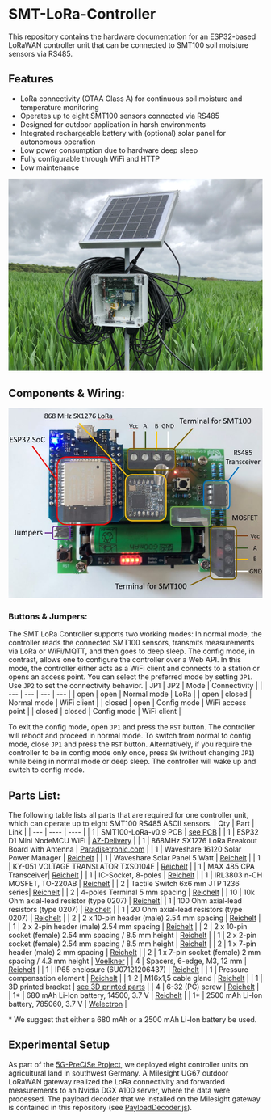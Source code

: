 # SMT-LoRa-Controller
This repository contains the hardware documentation for an ESP32-based LoRaWAN controller unit that can be connected to SMT100 soil moisture sensors via RS485. 

## Features
- LoRa connectivity (OTAA Class A) for continuous soil moisture and temperature monitoring
- Operates up to eight SMT100 sensors connected via RS485
- Designed for outdoor application in harsh environments
- Integrated rechargeable battery with (optional) solar panel for autonomous operation
- Low power consumption due to hardware deep sleep
- Fully configurable through WiFi and HTTP
- Low maintenance

![image-info](https://github.com/5G-PreCiSe/SMT-LoRa-Controller/blob/main/images/image_2023-10-27_210926035.png)

## Components & Wiring:
![Components & Wiring](https://github.com/5G-PreCiSe/SMT-LoRa-Controller/blob/main/images/SMT100-Board.JPG)
### Buttons & Jumpers:
The SMT LoRa Controller supports two working modes: In normal mode, the controller reads the connected SMT100 sensors, transmits measurements via LoRa or WiFi/MQTT, and then goes to deep sleep. The config mode, in contrast, allows one to configure the controller over a Web API. In this mode, the controller either acts as a WiFi client and connects to a station or opens an access point. You can select the preferred mode by setting ```JP1```. Use ```JP2``` to set the connectivity behavior.
| JP1 | JP2 |  Mode | Connectivity |
| --- | --- | --- | --- |
| open | open | Normal mode | LoRa |
| open | closed | Normal mode | WiFi client |
| closed | open | Config mode | WiFi access point |
| closed | closed | Config mode | WiFi client |

To exit the config mode, open ```JP1``` and press the ```RST``` button. The controller will reboot and proceed in normal mode. To switch from normal to config mode, close ```JP1``` and press the ```RST``` button. Alternatively, if you require the controller to be in config mode only once, press ```SW``` (without changing ```JP1```) while being in normal mode or deep sleep. The controller will wake up and switch to config mode.

## Parts List:
The following table lists all parts that are required for one controller unit, which can operate up to eight SMT100 RS485 ASCII sensors. 
| Qty | Part | Link |
| --- | ---- | ---- | 
| 1 | SMT100-LoRa-v0.9 PCB | [see PCB](https://github.com/5G-PreCiSe/SMT-LoRa-Controller/blob/main/pcb/5G-PreCiSe-SMT100_2023-10-27.json) |
| 1 | ESP32 D1 Mini NodeMCU WiFi | [AZ-Delivery](https://www.az-delivery.de/products/esp32-d1-mini) |
| 1 | 868MHz SX1276 LoRa Breakout Board with Antenna | [Paradisetronic.com](https://paradisetronic.com/products/868mhz-sx1276-lora-breakout-board-antenne?_pos=1&_psq=868&_ss=e&_v=1.0) |
| 1 | Waveshare 16120 Solar Power Manager | [Reichelt](https://www.reichelt.de/de/de/entwicklerboards-solar-ladegeraet-fuer-6-bis-24-v-panels-debo-pwr-solar2-p266038.html?r=1) |
| 1 | Waveshare Solar Panel 5 Watt | [Reichelt](https://www.reichelt.de/entwicklerboards-solarpanel-5-w-debo-solar-5w-p266039.html?PROVID=2788&gclid=Cj0KCQiAgK2qBhCHARIsAGACuzmFVIidh04LupybnrqWYJWfgFhP_zPRPngg836qP7ZLc-IteQUYTqkaAviuEALw_wcB) |
| 1 | KY-051 VOLTAGE TRANSLATOR TXS0104E | [Reichelt](https://www.reichelt.de/entwicklerboards-spannungswandler-level-shifter-txb0104-debo-lev-shifter-p239275.html?PROVID=2788&gclid=Cj0KCQiAgK2qBhCHARIsAGACuznDJFzTT8uLnLcPYofdD3g7ULR2tHfo7JWPHFVavDyUAmYdUmjK63gaAnf9EALw_wcB) |
| 1 | MAX 485 CPA Transceiver| [Reichelt](https://www.reichelt.de/de/de/rs485-422-1-treiber-1-empfaenger-dip-8-max-485-cpa-p39599.html?CCOUNTRY=445&LANGUAGE=en&GROUPID=8702&START=0&OFFSET=16&SID=96d7a34ab3182b0141f212f568cc687297c3f76e34df35ef2bfdb&LANGUAGE=DE&&r=1) |
| 1 | IC-Socket, 8-poles | [Reichelt](https://www.reichelt.de/ic-sockel-8-polig-doppelter-federkontakt-gs-8-p8230.html?PROVID=2788&gclid=Cj0KCQiAgK2qBhCHARIsAGACuzl8LgoR4Znw9IWLo9S5Vu-tMXekHWu_nq_ZtvTsN-LvaL7eZCpV4qsaAq3vEALw_wcB) |
| 1 | IRL3803 n-CH MOSFET, TO-220AB | [Reichelt](https://www.reichelt.de/mosfet-n-ch-30v-140a-200w-to-220ab-irl-3803-p41757.html?PROVID=2788&gclid=Cj0KCQiAgK2qBhCHARIsAGACuzk8QXDI6kYSX9KsDvWq_j0QCLs389qAJTPMl2cFtrOL-Y8Te5CxS44aAv_ZEALw_wcB) |
| 2 | Tactile Switch 6x6 mm JTP 1236 series| [Reichelt](https://www.reichelt.de/kurzhubtaster-6x6mm-hoehe-5-0mm-12v-vertikal-taster-9302-p44579.html?search=TASTER+9302) |
| 2 | 4-poles Terminal 5 mm spacing | [Reichelt](https://www.reichelt.de/de/en/solderable-screw-terminal-4-pole-rm-5-mm-90--ctb5202-4-p292671.html?GROUPID=7541&START=0&OFFSET=16&SID=96d7a34ab3182b0141f212f568cc687297c3f76e34df35ef2bfdb&LANGUAGE=EN&&r=1) |
| 10 | 10k Ohm axial-lead resistor (type 0207) | [Reichelt](https://www.reichelt.de/widerstand-metallschicht-10-0-kohm-0207-0-6-w-1--metall-10-0k-p11449.html?&trstct=pos_0&nbc=1)|
| 1 | 100 Ohm axial-lead resistors (type 0207) | [Reichelt](https://www.reichelt.de/widerstand-metallschicht-100-ohm-0207-0-6-w-1--metall-100-p11457.html?search=METALL+100) |
| 1 | 20 Ohm axial-lead resistors (type 0207) | [Reichelt](https://www.reichelt.de/widerstand-metallschicht-20-0-ohm-0207-0-6-w-1--metall-20-0-p11605.html?&trstct=pos_0&nbc=1) |
| 2 | 2 x 10-pin header (male) 2.54 mm spacing | [Reichelt](https://www.reichelt.de/de/en/2-x-10-pin-header-straight-pitch-2-54-sl-2x10g-2-54-p19488.html?&trstct=pos_0&nbc=1) |
| 1 | 2 x 2-pin header (male) 2.54 mm spacing | [Reichelt](https://www.reichelt.de/de/en/pin-headers-2-54-mm-2x02-straight-mpe-087-2-004-p119892.html?&trstct=pos_0&nbc=1) |
| 2 | 2 x 10-pin socket (female) 2.54 mm spacing / 8.5 mm height | [Reichelt](https://www.reichelt.de/de/en/sockets-2-54-mm-2x10-straight-mpe-094-2-020-p119932.html?r=1) |
| 1 | 2 x 2-pin socket (female) 2.54 mm spacing / 8.5 mm height | [Reichelt](https://www.reichelt.de/de/en/sockets-2-54-mm-2x02-straight-mpe-094-2-004-p119926.html?&trstct=pos_3&nbc=1) |
| 2 | 1 x 7-pin header (male) 2 mm spacing | [Reichelt](https://www.reichelt.de/de/en/pin-header-2-00mm-1x14-straight-bkl-10120735-p262757.html?&trstct=pos_1&nbc=1) |
| 2 | 1 x 7-pin socket (female) 2 mm spacing / 4.3 mm height | [Voelkner](https://www.voelkner.de/products/955474/Connfly-Buchsenleiste-Standard-Anzahl-Reihen-1-Polzahl-je-Reihe-7-DS1026-01-17S8BV-1-St..html) |
| 4 | Spacers, 6-edge, M3, 12 mm | [Reichelt](https://www.reichelt.de/de/de/distanzhuelsen-metall-6-kant-m3-12mm-da-12mm-p44788.html?CCOUNTRY=445&LANGUAGE=en&GROUPID=8644&START=0&OFFSET=16&SID=96d7a34ab3182b0141f212f568cc687297c3f76e34df35ef2bfdb&LANGUAGE=DE&&r=1) |
| 1 | IP65 enclosure (6U07121206437) | [Reichelt](https://www.reichelt.de/industriegehaeuse-119-8-x-119-8-x-60-1mm-ip65-lichtgrau-6u07121206437-p340530.html?CCOUNTRY=445&LANGUAGE=de&trstct=pos_0&nbc=1&&r=1) |
| 1 | Pressure compensation element | [Reichelt](https://www.reichelt.de/druckausgleichselement-bis-ip-69-dae-m12-9005-p345132.html?&trstct=pos_0&nbc=1) |
| 1-2 | M16x1,5 cable gland | [Reichelt](https://www.reichelt.de/de/de/kabelverschraubung-5-10mm-m16x1-5-sw-h-p-eco-50011-p317603.html?CCOUNTRY=445&LANGUAGE=en&GROUPID=7740&START=0&OFFSET=16&SID=96d7a34ab3182b0141f212f568cc687297c3f76e34df35ef2bfdb&LANGUAGE=DE&&r=1) |
| 1 | 3D printed bracket | [see 3D printed parts](https://github.com/5G-PreCiSe/SMT-LoRa-Controller/tree/main/3D-printed-parts) |
| 4 | 6-32 (PC) screw | [Reichelt](https://www.reichelt.de/pc-montageschrauben-6-32x1-4-unc-50-stueck-st-screw6-32-p190895.html) |
| 1* | 680 mAh Li-Ion battery, 14500, 3.7 V | [Reichelt](https://www.reichelt.de/industriezelle-14500-3-7-v-680-mah-ungeschuetzt-1er-pack-son-14500-vr2-p284878.html?CCOUNTRY=445&LANGUAGE=de&trstct=pos_0&nbc=1&&r=1) |
| 1* | 2500 mAh Li-Ion battery, 785060, 3.7 V | [Welectron](https://www.welectron.com/LiPo-Flachakku-785060-37V-2500mAh) | 

\* We suggest that either a 680 mAh or a 2500 mAh Li-Ion battery be used.

## Experimental Setup
As part of the [5G-PreCiSe Project](https://www.5g-precise.de), we deployed eight controller units on agricultural land in southwest Germany. A Milesight UG67 outdoor LoRaWAN gateway realized the LoRa connectivity and forwarded measurements to an Nvidia DGX A100 server, where the data were processed.
The payload decoder that we installed on the Milesight gateway is contained in this repository (see [PayloadDecoder.js](https://github.com/5G-PreCiSe/SMT-LoRa-Controller/blob/main/lora/PayloadDecoder.js)).





